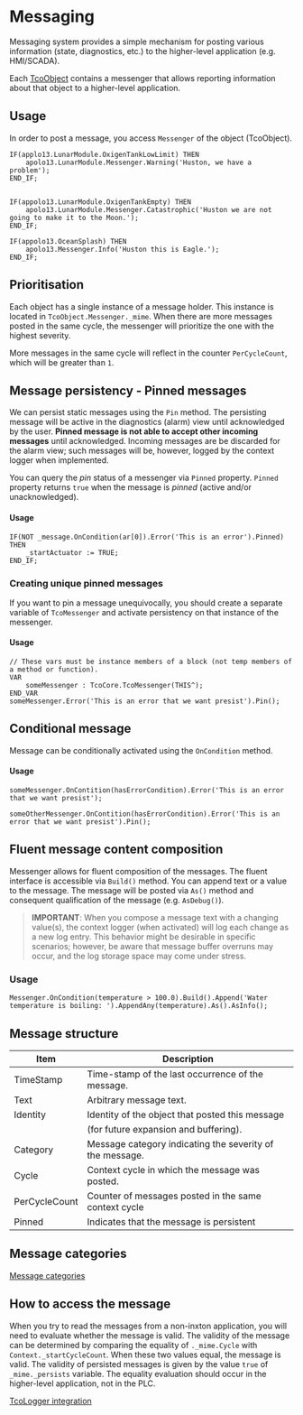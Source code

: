 # Messaging

Messaging system provides a simple mechanism for posting various information (state, diagnostics, etc.) to the higher-level application (e.g. HMI/SCADA).

Each [TcoObject](~/api/TcoCore/PlcDocu.TcoCore.TcoObject.yml) contains a messenger that allows reporting information about that object to a higher-level application.

## Usage

In order to post a message, you access `Messenger` of the object (TcoObject).

```iecst
IF(applo13.LunarModule.OxigenTankLowLimit) THEN
    apolo13.LunarModule.Messenger.Warning('Huston, we have a problem');
END_IF;


IF(appolo13.LunarModule.OxigenTankEmpty) THEN
    apolo13.LunarModule.Messenger.Catastrophic('Huston we are not going to make it to the Moon.');
END_IF;

IF(appolo13.OceanSplash) THEN
    apolo13.Messenger.Info('Huston this is Eagle.');
END_IF;
```

## Prioritisation

Each object has a single instance of a message holder. This instance is located in `TcoObject.Messenger._mime`. When there are more messages posted in the same cycle, the messenger will prioritize the one with the highest severity.

More messages in the same cycle will reflect in the counter `PerCycleCount`, which will be greater than `1`.

## Message persistency - Pinned messages

We can persist static messages using the `Pin` method. The persisting message will be active in the diagnostics (alarm) view until acknowledged by the user. **Pinned message is not able to accept other incoming messages** until acknowledged. Incoming messages are be discarded for the alarm view; such messages will be, however, logged by the context logger when implemented.

You can query the _pin_ status of a messenger via `Pinned` property. `Pinned` property returns `true` when the message is _pinned_ (active and/or unacknowledged).

#### Usage

```iec
IF(NOT _message.OnCondition(ar[0]).Error('This is an error').Pinned) THEN
    _startActuator := TRUE;
END_IF;
```

### Creating unique pinned messages

If you want to pin a message unequivocally, you should create a separate variable of `TcoMessenger` and activate persistency on that instance of the messenger.

#### Usage

```
// These vars must be instance members of a block (not temp members of a method or function).
VAR
    someMessenger : TcoCore.TcoMessenger(THIS^);
END_VAR
someMessenger.Error('This is an error that we want presist').Pin();
```

## Conditional message

Message can be conditionally activated using the `OnCondition` method.

#### Usage

```
someMessenger.OnContition(hasErrorCondition).Error('This is an error that we want presist');

someOtherMessenger.OnContition(hasErrorCondition).Error('This is an error that we want presist').Pin();
```

## Fluent message content composition

Messenger allows for fluent composition of the messages. The fluent interface is accessible via `Build()` method. You can append text or a value to the message.
The message will be posted via `As()` method and consequent qualification of the message (e.g. `AsDebug()`).

> **IMPORTANT**: When you compose a message text with a changing value(s), the context logger (when activated) will log each change as a new log entry. This behavior might be desirable in specific scenarios; however, be aware that message buffer overruns may occur, and the log storage space may come under stress.

### Usage

```iec
Messenger.OnCondition(temperature > 100.0).Build().Append('Water temperature is boiling: ').AppendAny(temperature).As().AsInfo();
```

## Message structure

| Item          | Description                                              |
| ------------- | -------------------------------------------------------- |
| TimeStamp     | Time-stamp of the last occurrence of the message.        |
| Text          | Arbitrary message text.                                  |
| Identity      | Identity of the object that posted this message          |
|               | (for future expansion and buffering).                    |
| Category      | Message category indicating the severity of the message. |
| Cycle         | Context cycle in which the message was posted.           |
| PerCycleCount | Counter of messages posted in the same context cycle     |
| Pinned        | Indicates that the message is persistent                 |

## Message categories

[Message categories](~/api/TcoCore/TcoCore.eMessageCategory.yml)

## How to access the message

When you try to read the messages from a non-inxton application, you will need to evaluate whether the message is valid. The validity of the message can be determined by comparing the equality of `._mime.Cycle` with `Context._startCycleCount`. When these two values equal, the message is valid. The validity of persisted messages is given by the value `true` of `_mime._persists` variable. The equality evaluation should occur in the higher-level application, not in the PLC.

[TcoLogger integration](TcoLogger.md#tcomessenger-and-tcologger)
